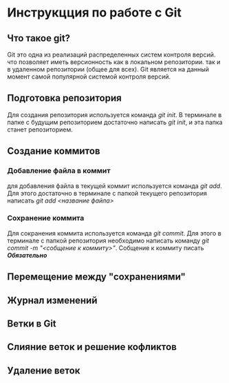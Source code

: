 # Инструкцция по работе с Git

## Что такое git?
Git это одна из реализаций распределенных систем контроля версий. что позволяет иметь версионность как в локальном репозитории. так и в удаленном репозитории (общее для всех). Git является на данный момент самой популярной системой контроля версий.

## Подготовка репозитория 
Для создания репозитория используется команда *git init*. В терминале в папке с будущим репозиторием достаточно написать *git init*, и эта папка станет репозиторием.

## Создание коммитов
### Добавление файла в коммит
для добавления файла в текущей коммит используется команда *git add*. Для этого достаточно в терминале с папкой текущего репозитория написать *git add <название файла>*

### Сохранение коммита
Для сокранения коммита используется команда *git commit*. Для этого в терминале с папкой репозитория необходимо написать команду *git commit -m "<собщение к коммиту>"*. Собщение к коммиту писать ***Обязательно***

## Перемещение между "сохранениями"

## Журнал изменений

## Ветки в Git

## Слияние веток и решение кофликтов

## Удаление веток